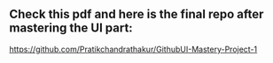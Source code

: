 ## Check this pdf and here is the final repo after mastering the UI part:
 https://github.com/Pratikchandrathakur/GithubUI-Mastery-Project-1

